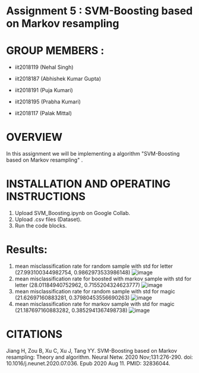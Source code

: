 # Assignment 5 : SVM-Boosting based on Markov resampling
# GROUP MEMBERS :
* iit2018119 (Nehal Singh)

* iit2018187 (Abhishek Kumar Gupta)

* iit2018191 (Puja Kumari)

* iit2018195 (Prabha Kumari)

* iit2018117 (Palak Mittal)

# OVERVIEW 
In this assignment we will be implementing a algorithm "SVM-Boosting based on Markov resampling" .

# INSTALLATION AND OPERATING INSTRUCTIONS
1. Upload SVM_Boosting.ipynb on Google Collab.
2. Upload .csv files (Dataset).
3. Run the code blocks.


# Results:
1. mean misclassification rate for random sample with std for letter (27.993100344982754, 0.9862973533986148)
![image](https://user-images.githubusercontent.com/58623921/112671919-d5499d80-8e88-11eb-86af-fc0c05cd249c.png)
2. mean misclassification rate for boosted with markov sample with std for letter (28.01184940752962, 0.7155204324623777)
![image](https://user-images.githubusercontent.com/58623921/112671986-ec888b00-8e88-11eb-8133-f52075fa0ec6.png)
3. mean misclassification rate for random sample with std for magic (21.62697160883281, 0.37980453556690263)
![image](https://user-images.githubusercontent.com/58623921/112672028-f8744d00-8e88-11eb-93c8-7a4d286148e8.png)
4. mean misclassification rate for markov sample with std for magic (21.187697160883282, 0.3852941367498738)
![image](https://user-images.githubusercontent.com/58623921/112672071-06c26900-8e89-11eb-9680-20db9843e4cf.png)



# CITATIONS
Jiang H, Zou B, Xu C, Xu J, Tang YY. SVM-Boosting based on Markov resampling: Theory and algorithm. Neural Netw. 2020 Nov;131:276-290. doi: 10.1016/j.neunet.2020.07.036. Epub 2020 Aug 11. PMID: 32836044.
